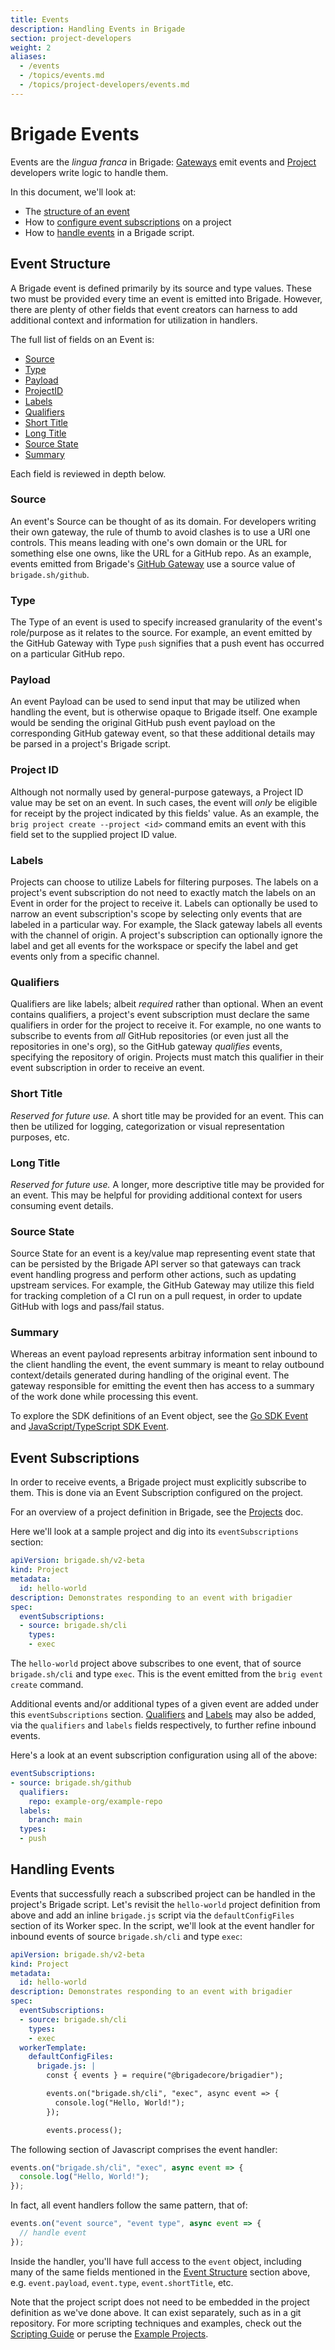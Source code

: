 ```yaml
---
title: Events
description: Handling Events in Brigade
section: project-developers
weight: 2
aliases:
  - /events
  - /topics/events.md
  - /topics/project-developers/events.md
---
```


# Brigade Events

Events are the _lingua franca_ in Brigade: [Gateways] emit events and [Project]
developers write logic to handle them.

In this document, we'll look at:

  * The [structure of an event]
  * How to [configure event subscriptions] on a project
  * How to [handle events] in a Brigade script.

[Gateways]: /topics/operators/gateways
[Project]: /topics/project-developers/projects
[structure of an event]: #event-structure
[configure event subscriptions]: #event-subscriptions
[handle events]: #handling-events

## Event Structure

A Brigade event is defined primarily by its source and type values. These two
must be provided every time an event is emitted into Brigade. However, there
are plenty of other fields that event creators can harness to add additional
context and information for utilization in handlers.

The full list of fields on an Event is:

  * [Source](#source)
  * [Type](#type)
  * [Payload](#payload)
  * [ProjectID](#project-id)
  * [Labels](#labels)
  * [Qualifiers](#qualifiers)
  * [Short Title](#short-title)
  * [Long Title](#long-title)
  * [Source State](#source-state)
  * [Summary](#summary)

Each field is reviewed in depth below.

### Source

An event's Source can be thought of as its domain. For developers writing their
own gateway, the rule of thumb to avoid clashes is to use a URI one controls.
This means leading with one's own domain or the URL for something else one
owns, like the URL for a GitHub repo. As an example, events emitted from
Brigade's [GitHub Gateway] use a source value of `brigade.sh/github`.

### Type

The Type of an event is used to specify increased granularity of the event's
role/purpose as it relates to the source. For example, an event emitted by
the GitHub Gateway with Type `push` signifies that a push event has occurred
on a particular GitHub repo.

### Payload

An event Payload can be used to send input that may be utilized when handling
the event, but is otherwise opaque to Brigade itself. One example would be
sending the original GitHub push event payload on the corresponding GitHub
gateway event, so that these additional details may be parsed in a project's
Brigade script.

### Project ID

Although not normally used by general-purpose gateways, a Project ID value may
be set on an event. In such cases, the event will _only_ be eligible for
receipt by the project indicated by this fields' value. As an example, the
`brig project create --project <id>` command emits an event with this field
set to the supplied project ID value.

### Labels

Projects can choose to utilize Labels for filtering purposes. The labels on a
project's event subscription do not need to exactly match the labels on an
Event in order for the project to receive it. Labels can optionally be used to
narrow an event subscription's scope by selecting only events that are labeled
in a particular way. For example, the Slack gateway labels all events with the
channel of origin. A project's subscription can optionally ignore the label and
get all events for the workspace or specify the label and get events only from
a specific channel.

### Qualifiers

Qualifiers are like labels; albeit _required_ rather than optional. When an
event contains qualifiers, a project's event subscription must declare the same
qualifiers in order for the project to receive it. For example, no one wants to
subscribe to events from _all_ GitHub repositories (or even just all the
repositories in one's org), so the GitHub gateway _qualifies_ events,
specifying the repository of origin. Projects must match this qualifier in
their event subscription in order to receive an event.

### Short Title

_Reserved for future use._ A short title may be provided for an event. This can
then be utilized for logging, categorization or visual representation purposes,
etc.

### Long Title

_Reserved for future use._ A longer, more descriptive title may be provided
for an event. This may be helpful for providing additional context for users
consuming event details.

### Source State

Source State for an event is a key/value map representing event state that can
be persisted by the Brigade API server so that gateways can track event
handling progress and perform other actions, such as updating upstream
services. For example, the GitHub Gateway may utilize this field for tracking
completion of a CI run on a pull request, in order to update GitHub with logs
and pass/fail status.

### Summary

Whereas an event payload represents arbitray information sent inbound to the
client handling the event, the event summary is meant to relay outbound
context/details generated during handling of the original event. The gateway
responsible for emitting the event then has access to a summary of the work
done while processing this event.

To explore the SDK definitions of an Event object, see the [Go SDK Event] and
[JavaScript/TypeScript SDK Event].

[GitHub Gateway]: https://github.com/brigadecore/brigade-github-gateway
[Go SDK Event]: https://github.com/brigadecore/brigade/blob/v2/sdk/v2/core/events.go
[JavaScript/TypeScript SDK Event]: https://github.com/brigadecore/brigade-sdk-for-js/blob/master/src/core/events.ts

## Event Subscriptions

In order to receive events, a Brigade project must explicitly subscribe to
them. This is done via an Event Subscription configured on the project.

For an overview of a project definition in Brigade, see the [Projects] doc.

Here we'll look at a sample project and dig into its `eventSubscriptions`
section:

```yaml
apiVersion: brigade.sh/v2-beta
kind: Project
metadata:
  id: hello-world
description: Demonstrates responding to an event with brigadier
spec:
  eventSubscriptions:
  - source: brigade.sh/cli
    types:
    - exec
```

The `hello-world` project above subscribes to one event, that of source
`brigade.sh/cli` and type `exec`. This is the event emitted from the
`brig event create` command.

Additional events and/or additional types of a given event are added under this
`eventSubscriptions` section. [Qualifiers] and [Labels] may also be added, via
the `qualifiers` and `labels` fields respectively, to further refine inbound
events.

Here's a look at an event subscription configuration using all of the above:

```yaml
eventSubscriptions:
- source: brigade.sh/github
  qualifiers:
    repo: example-org/example-repo
  labels:
    branch: main
  types:
  - push
```

[Projects]: /topcs/project-developers/projects
[Qualifiers]: #qualifiers
[Labels]: #labels

## Handling Events

Events that successfully reach a subscribed project can be handled in the
project's Brigade script. Let's revisit the `hello-world` project definition
from above and add an inline `brigade.js` script via the `defaultConfigFiles`
section of its Worker spec. In the script, we'll look at the event handler for
inbound events of source `brigade.sh/cli` and type `exec`:

```yaml
apiVersion: brigade.sh/v2-beta
kind: Project
metadata:
  id: hello-world
description: Demonstrates responding to an event with brigadier
spec:
  eventSubscriptions:
  - source: brigade.sh/cli
    types:
    - exec
  workerTemplate:
    defaultConfigFiles:
      brigade.js: |
        const { events } = require("@brigadecore/brigadier");

        events.on("brigade.sh/cli", "exec", async event => {
          console.log("Hello, World!");
        });

        events.process();
```

The following section of Javascript comprises the event handler:

```javascript
events.on("brigade.sh/cli", "exec", async event => {
  console.log("Hello, World!");
});
```

In fact, all event handlers follow the same pattern, that of:

```javascript
events.on("event source", "event type", async event => {
  // handle event
});
```

Inside the handler, you'll have full access to the `event` object, including
many of the same fields mentioned in the [Event Structure] section above, e.g.
`event.payload`, `event.type`, `event.shortTitle`, etc.

Note that the project script does not need to be embedded in the project
definition as we've done above. It can exist separately, such as in a
git repository. For more scripting techniques and examples, check out the
[Scripting Guide] or peruse the [Example Projects].

[Event Structure]: #event-structure
[Scripting Guide]: /topics/scripting/index.md
[Example Projects]: https://github.com/brigadecore/brigade/tree/v2/examples